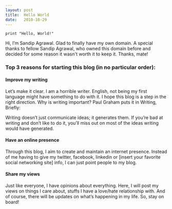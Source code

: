 ```yaml
---
layout: post
title:  Hello World
date:   2010-10-29
---
```


`print "Hello, World!"`

Hi, I’m Sandip Agrawal. Glad to finally have my own domain. A special thanks to fellow Sandip Agrawal, who owned this domain before and decided for some reason it wasn't worth it to keep it. Thanks, mate!

### Top 3 reasons for starting this blog (in no particular order):

#### Improve my writing
Let’s make it clear. I am a horrible writer. English, not being my first language might have something to do with it. I hope this blog is a step in the right direction. Why is writing important? Paul Graham puts it in Writing, Briefly:

Writing doesn’t just communicate ideas; it generates them. If you’re bad at writing and don’t like to do it, you’ll miss out on most of the ideas writing would have generated.

#### Have an online presence
Through this blog, I aim to create and maintain an internet presence. Instead of me having to give my twitter, facebook, linkedin or [insert your favorite social networking site] info, I can just point people to my blog.

#### Share my views
Just like everyone, I have opinions about everything. Here, I will post my views on things I care about, stuffs I have a love/hate relationship with. And of course, there will be updates on what’s happening in my life. So, stay on board!